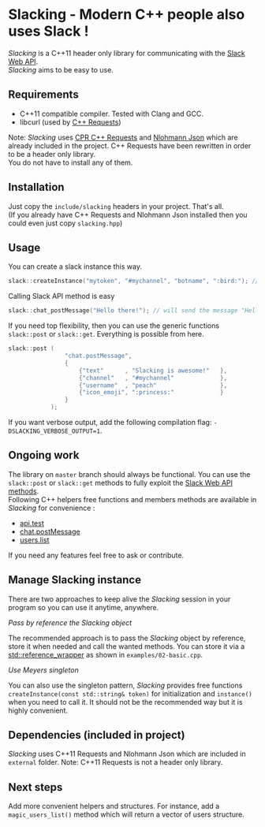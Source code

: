 Slacking - Modern C++ people also uses Slack !
==============================================

*Slacking* is a C++11 header only library for communicating with the [Slack Web API](https://api.slack.com/web).  
*Slacking* aims to be easy to use. 

## Requirements

+ C++11 compatible compiler. Tested with Clang and GCC. 
+ libcurl (used by [C++ Requests](https://github.com/whoshuu/cpr))

Note: *Slacking* uses [CPR C++ Requests](https://github.com/whoshuu/cpr) and [Nlohmann Json](https://github.com/nlohmann/json) which are already included in the project. 
C++ Requests have been rewritten in order to be a header only library.  
You do not have to install any of them. 

## Installation

Just copy the `include/slacking` headers in your project. That's all.  
(If you already have C++ Requests and Nlohmann Json installed then you could even just copy `slacking.hpp`)

## Usage

You can create a slack instance this way.
```c++
slack::createInstance("mytoken", "#mychannel", "botname", ":bird:"); // all parameters are optional.
```

Calling Slack API method is easy
```c++
slack::chat_postMessage("Hello there!"); // will send the message "Hello there!" as user "botname" in the channel #mychannel with the avatar :bird:
```

If you need top flexibility, then you can use the generic functions `slack::post` or `slack::get`. Everything is possible from here. 
```c++
slack::post (   
                "chat.postMessage",
                { 
                    {"text"      , "Slacking is awesome!"   }, 
                    {"channel"   , "#mychannel"             }, 
                    {"username"  , "peach"                  }, 
                    {"icon_emoji", ":princess:"             } 
                }
            );
```

If you want verbose output, add the following compilation flag: `-DSLACKING_VERBOSE_OUTPUT=1`.

## Ongoing work

The library on `master` branch should always be functional. 
You can use the `slack::post` or `slack::get` methods to fully exploit the [Slack Web API methods](https://api.slack.com/methods).  
Following C++ helpers free functions and members methods are available in *Slacking* for convenience : 

+ [api.test](https://api.slack.com/methods/api.test)
+ [chat.postMessage](https://api.slack.com/methods/chat.postMessage)
+ [users.list](https://api.slack.com/methods/users.list)


If you need any features feel free to ask or contribute.


## Manage Slacking instance

There are two approaches to keep alive the *Slacking* session in your program so you can use it anytime, anywhere.

_Pass by reference the Slacking object_

The recommended approach is to pass the *Slacking* object by reference, store it when needed and call the wanted methods. 
You can store it via a [std::reference_wrapper](http://en.cppreference.com/w/cpp/utility/functional/reference_wrapper) as shown in `examples/02-basic.cpp`. 

_Use Meyers singleton_

You can also use the singleton pattern, *Slacking* provides free functions `createInstance(const std::string& token)` for initialization and `instance()` when you need to call it. It should not be the recommended way but it is highly convenient. 


## Dependencies (included in project)

*Slacking* uses C++11 Requests and Nlohmann Json which are included in `external` folder. 
Note: C++11 Requests is not a header only library.


## Next steps

Add more convenient helpers and structures. For instance, add a `magic_users_list()` method which will return a vector of users structure. 
